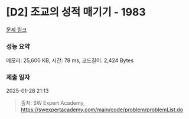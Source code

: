 # [D2] 조교의 성적 매기기 - 1983 

[문제 링크](https://swexpertacademy.com/main/code/problem/problemDetail.do?contestProbId=AV5PwGK6AcIDFAUq) 

### 성능 요약

메모리: 25,600 KB, 시간: 78 ms, 코드길이: 2,424 Bytes

### 제출 일자

2025-01-28 21:13



> 출처: SW Expert Academy, https://swexpertacademy.com/main/code/problem/problemList.do